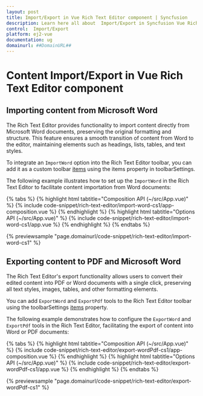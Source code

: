```yaml
---
layout: post
title: Import/Export in Vue Rich Text Editor component | Syncfusion
description: Learn here all about  Import/Export in Syncfusion Vue Rich Text Editor component of Syncfusion Essential JS 2 and more.
control:  Import/Export
platform: ej2-vue
documentation: ug
domainurl: ##DomainURL##
---
```


# Content Import/Export in Vue Rich Text Editor component

## Importing content from Microsoft Word

The Rich Text Editor provides functionality to import content directly from Microsoft Word documents, preserving the original formatting and structure. This feature ensures a smooth transition of content from Word to the editor, maintaining elements such as headings, lists, tables, and text styles.

To integrate an `ImportWord` option into the Rich Text Editor toolbar, you can add it as a custom toolbar [items](https://ej2.syncfusion.com/vue/documentation/api/rich-text-editor/toolbarSettings/#items) using the items property in toolbarSettings.

The following example illustrates how to set up the `ImportWord` in the Rich Text Editor to facilitate content importation from Word documents:

{% tabs %}
{% highlight html tabtitle="Composition API (~/src/App.vue)" %}
{% include code-snippet/rich-text-editor/import-word-cs1/app-composition.vue %}
{% endhighlight %}
{% highlight html tabtitle="Options API (~/src/App.vue)" %}
{% include code-snippet/rich-text-editor/import-word-cs1/app.vue %}
{% endhighlight %}
{% endtabs %}
        
{% previewsample "page.domainurl/code-snippet/rich-text-editor/import-word-cs1" %}

## Exporting content to PDF and Microsoft Word

The Rich Text Editor's export functionality allows users to convert their edited content into PDF or Word documents with a single click, preserving all text styles, images, tables, and other formatting elements.

You can add `ExportWord` and `ExportPdf` tools to the Rich Text Editor toolbar using the toolbarSettings [items](https://ej2.syncfusion.com/vue/documentation/api/rich-text-editor/toolbarSettings/#items) property.

The following example demonstrates how to configure the `ExportWord` and `ExportPdf` tools in the Rich Text Editor, facilitating the export of content into Word or PDF documents:

{% tabs %}
{% highlight html tabtitle="Composition API (~/src/App.vue)" %}
{% include code-snippet/rich-text-editor/export-wordPdf-cs1/app-composition.vue %}
{% endhighlight %}
{% highlight html tabtitle="Options API (~/src/App.vue)" %}
{% include code-snippet/rich-text-editor/export-wordPdf-cs1/app.vue %}
{% endhighlight %}
{% endtabs %}
        
{% previewsample "page.domainurl/code-snippet/rich-text-editor/export-wordPdf-cs1" %}